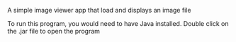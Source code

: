 A simple image viewer app that load and displays an image file

To run this program, you would need to have Java installed.
Double click on the .jar file to open the program

